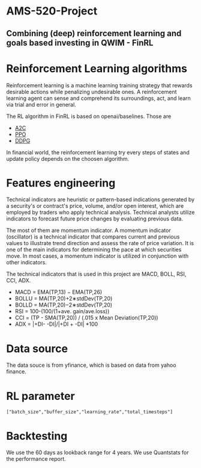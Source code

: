 # AMS-520-Project
## Combining (deep) reinforcement learning and goals based investing in QWIM - FinRL

# Reinforcement Learning algorithms
Reinforcement learning is a machine learning training strategy that rewards desirable actions while penalizing undesirable ones. A reinforcement learning agent can sense and comprehend its surroundings, act, and learn via trial and error in general.

The RL algorithm in FinRL is based on openai/baselines. Those are
 - [A2C](https://github.com/openai/baselines/tree/master/baselines/a2c)
 - [PPO](https://github.com/openai/baselines/tree/master/baselines/ppo2)
 - [DDPG](https://github.com/openai/baselines/tree/master/baselines/ddpg)

In financial world, the reinforcement learning try every steps of states and update policy depends on the choosen algorithm. 

# Features engineering
Technical indicators are heuristic or pattern-based indications generated by a security's or contract's price, volume, and/or open interest, which are employed by traders who apply technical analysis. Technical analysts utilize indicators to forecast future price changes by evaluating previous data.

The most of them are momentum indicator. A momentum indicator (oscillator) is a technical indicator that compares current and previous values to illustrate trend direction and assess the rate of price variation. It is one of the main indicators for determining the pace at which securities move. In most cases, a momentum indicator is utilized in conjunction with other indicators.

The technical indicators that is used in this project are MACD, BOLL, RSI, CCI, ADX. 
- MACD = EMA(TP,13) − EMA(TP,26)
- BOLLU = MA(TP,20)+2∗stdDev(TP,20)
- BOLLD = MA(TP,20)−2∗stdDev(TP,20)
- RSI = 100-(100/(1+ave. gain/ave.loss))
- CCI = (TP - SMA(TP,20)) / (.015 x Mean Deviation(TP,20))
- ADX = |+DI- -DI|/|+DI + -DI| *100

# Data source
The data souce is from yfinance, which is based on data from yahoo finance.

# RL parameter
	["batch_size","buffer_size","learning_rate","total_timesteps"]

# Backtesting
We use the 60 days as lookback range for 4 years. We use Quantstats for the performance report.
